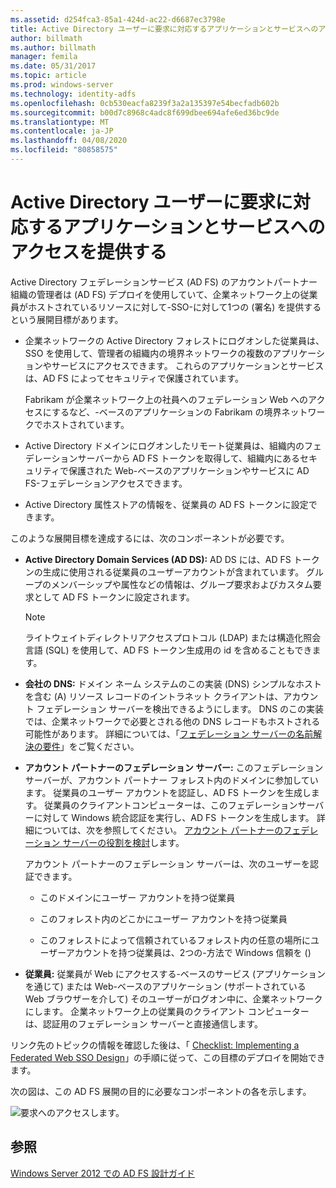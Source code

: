 ```yaml
---
ms.assetid: d254fca3-85a1-424d-ac22-d6687ec3798e
title: Active Directory ユーザーに要求に対応するアプリケーションとサービスへのアクセスを提供する
author: billmath
ms.author: billmath
manager: femila
ms.date: 05/31/2017
ms.topic: article
ms.prod: windows-server
ms.technology: identity-adfs
ms.openlocfilehash: 0cb530eacfa8239f3a2a135397e54becfadb602b
ms.sourcegitcommit: b00d7c8968c4adc8f699dbee694afe6ed36bc9de
ms.translationtype: MT
ms.contentlocale: ja-JP
ms.lasthandoff: 04/08/2020
ms.locfileid: "80858575"
---
```

# <a name="provide-your-active-directory-users-access-to-your-claims-aware-applications-and-services"></a>Active Directory ユーザーに要求に対応するアプリケーションとサービスへのアクセスを提供する

Active Directory フェデレーションサービス (AD FS) のアカウントパートナー組織の管理者は \(AD FS\) デプロイを使用していて、企業ネットワーク上の従業員がホストされているリソースに対して\-SSO\-に対して1つの \(署名\) を提供するという展開目標があります。  
  
-   企業ネットワークの Active Directory フォレストにログオンした従業員は、SSO を使用して、管理者の組織内の境界ネットワークの複数のアプリケーションやサービスにアクセスできます。 これらのアプリケーションとサービスは、AD FS によってセキュリティで保護されています。  
  
    Fabrikam が企業ネットワーク上の社員へのフェデレーション Web へのアクセスにするなど、\-ベースのアプリケーションの Fabrikam の境界ネットワークでホストされています。  
  
-   Active Directory ドメインにログオンしたリモート従業員は、組織内のフェデレーションサーバーから AD FS トークンを取得して、組織内にあるセキュリティで保護された Web\-ベースのアプリケーションやサービスに AD FS\-フェデレーションアクセスできます。  
  
-   Active Directory 属性ストアの情報を、従業員の AD FS トークンに設定できます。  
  
このような展開目標を達成するには、次のコンポーネントが必要です。  
  
-   **Active Directory Domain Services \(AD DS\):** AD DS には、AD FS トークンの生成に使用される従業員のユーザーアカウントが含まれています。 グループのメンバーシップや属性などの情報は、グループ要求およびカスタム要求として AD FS トークンに設定されます。  
  
    > [!NOTE]  
    > ライトウェイトディレクトリアクセスプロトコル \(LDAP\) または構造化照会言語 \(SQL\) を使用して、AD FS トークン生成用の id を含めることもできます。  
  
-   **会社の DNS:** ドメイン ネーム システムのこの実装 \(DNS\) シンプルなホストを含む \(A\) リソース レコードのイントラネット クライアントは、アカウント フェデレーション サーバーを検出できるようにします。 DNS のこの実装では、企業ネットワークで必要とされる他の DNS レコードもホストされる可能性があります。 詳細については、「[フェデレーション サーバーの名前解決の要件](Name-Resolution-Requirements-for-Federation-Servers.md)」をご覧ください。  
  
-   **アカウント パートナーのフェデレーション サーバー:** このフェデレーション サーバーが、アカウント パートナー フォレスト内のドメインに参加しています。 従業員のユーザー アカウントを認証し、AD FS トークンを生成します。 従業員のクライアントコンピューターは、このフェデレーションサーバーに対して Windows 統合認証を実行し、AD FS トークンを生成します。 詳細については、次を参照してください。 [アカウント パートナーのフェデレーション サーバーの役割を検討](Review-the-Role-of-the-Federation-Server-in-the-Account-Partner.md)します。  
  
    アカウント パートナーのフェデレーション サーバーは、次のユーザーを認証できます。  
  
    -   このドメインにユーザー アカウントを持つ従業員  
  
    -   このフォレスト内のどこかにユーザー アカウントを持つ従業員  
  
    -   このフォレストによって信頼されているフォレスト内の任意の場所にユーザーアカウントを持つ従業員は、2つの\-方法で Windows 信頼を \(\)  
  
-   **従業員:** 従業員が Web にアクセスする\-ベースのサービス \(アプリケーションを通じて\) または Web\-ベースのアプリケーション \(サポートされている Web ブラウザーを介して\) そのユーザーがログオン中に、企業ネットワークにします。 企業ネットワーク上の従業員のクライアント コンピューターは、認証用のフェデレーション サーバーと直接通信します。  
  
リンク先のトピックの情報を確認した後は、「 [Checklist: Implementing a Federated Web SSO Design](../../ad-fs/deployment/Checklist--Implementing-a-Federated-Web-SSO-Design.md)」の手順に従って、この目標のデプロイを開始できます。  
  
次の図は、この AD FS 展開の目的に必要なコンポーネントの各を示します。  
  
![要求へのアクセスします。](media/31394ea8-fecb-4372-ac3f-cc3cf566ffc9.gif)  
  
## <a name="see-also"></a>参照
[Windows Server 2012 での AD FS 設計ガイド](AD-FS-Design-Guide-in-Windows-Server-2012.md)
